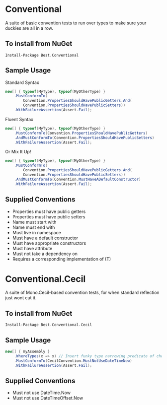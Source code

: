 Conventional
============

A suite of basic convention tests to run over types to make sure your duckies are all in a row.

## To install from NuGet

    Install-Package Best.Conventional 
    
## Sample Usage

Standard Syntax
```c#
new[] { typeof(MyType), typeof(MyOtherType) }
    .MustConformTo(
        Convention.PropertiesShouldHavePublicGetters.And(
        Convention.PropertiesShouldHavePublicSetters))
    .WithFailureAssertion(Assert.Fail);
```

Fluent Syntax
```c#
new[] { typeof(MyType), typeof(MyOtherType) }
    .MustConformTo(Convention.PropertiesShouldHavePublicGetters)
    .AndMustConformTo(Convention.PropertiesShouldHavePublicSetters)
    .WithFailureAssertion(Assert.Fail);
```

Or Mix It Up!
```c#
new[] { typeof(MyType), typeof(MyOtherType) }
    .MustConformTo(
        Convention.PropertiesShouldHavePublicGetters.And(
        Convention.PropertiesShouldHavePublicSetters))
    .AndMustConformTo(Convention.MustHaveADefaultConstructor)
    .WithFailureAssertion(Assert.Fail);
```

## Supplied Conventions

- Properties must have public getters
- Properties must have public setters
- Name must start with
- Name must end with
- Must live in namespace
- Must have a default constructor
- Must have appropriate constructors
- Must have attribute
- Must not take a dependency on
- Requires a corresponding implementation of (T)

Conventional.Cecil
============

A suite of Mono.Cecil-based convention tests, for when standard reflection just wont cut it.

## To install from NuGet

    Install-Package Best.Conventional.Cecil
    
## Sample Usage

```c#
new[] { myAssembly }
    .WhereTypes(x => x) // Insert funky type narrowing predicate of choice here
    .MustConformTo(CecilConvention.MustNotUseDateTimeNow)
    .WithFailureAssertion(Assert.Fail);
```

## Supplied Conventions

- Must not use DateTime.Now
- Must not use DateTimeOffset.Now

